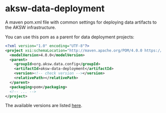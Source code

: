 # aksw-data-deployment
A maven pom.xml file with common settings for deploying data artifacts to the AKSW infrastructure.

You can use this pom as a parent for data deployment projects:

```xml
<?xml version="1.0" encoding="UTF-8"?>
<project xsi:schemaLocation="http://maven.apache.org/POM/4.0.0 https://maven.apache.org/xsd/maven-4.0.0.xsd" xmlns="http://maven.apache.org/POM/4.0.0" xmlns:xsi="http://www.w3.org/2001/XMLSchema-instance">
  <modelVersion>4.0.0</modelVersion>
  <parent>
    <groupId>org.aksw.data.config</groupId>
    <artifactId>aksw-data-deployment</artifactId>
    <version><!-- check version --></version>
    <relativePath></relativePath>
  </parent>
  <packaging>pom</packaging>
  <!-- ... -->
</project>
```

The available versions are listed [here](https://maven.aksw.org/archiva/#artifact/org.aksw.data.config/aksw-data-deployment).

